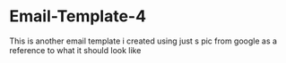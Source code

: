 # Email-Template-4
This is another email template i created using just s pic from google as a reference to what it should look like
